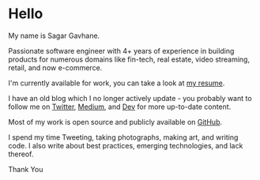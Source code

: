 # Hello

My name is Sagar Gavhane.

Passionate software engineer with 4+ years of experience in building products for numerous domains like fin-tech, real estate, video streaming, retail, and now e-commerce.

I'm currently available for work, you can take a look at [my resume](./Resume.pdf).

I have an old blog which I no longer actively update - you probably want to follow me on [Twitter](https://twitter.com/sagar_codes), [Medium](https://medium.com/@sagar_gavhane), and [Dev](https://dev.to/sagar) for more up-to-date content.

Most of my work is open source and publicly available on [GitHub](https://github.com/sagar-gavhane).

I spend my time Tweeting, taking photographs, making art, and writing code. I also write about best practices, emerging technologies, and lack thereof.

Thank You

